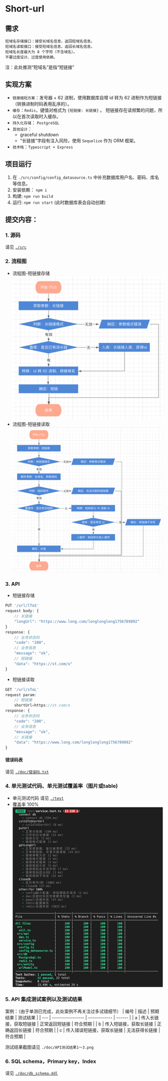 # Short-url
## 需求
```
短域名存储接口：接受长域名信息，返回短域名信息。
短域名读取接口：接受短域名信息，返回长域名信息。
短域名长度最大为 8 个字符（不含域名）。
不要过度设计、过度使用依赖。
```
注：此处推测“短域名”是指“短链接”
## 实现方案
- `链接缩短方案`：发号器 + 62 进制，使用数据库自增 id 转为 62 进制作为短链接（转换进制时码表用乱序的）。
- `缓存`：`Redis`，键值对格式为 `{短链接: 长链接}` 。
短链接存在读频繁的问题，所以在首次读取时入缓存。
- `持久化存储`： `PostgreSQL`
- `其他设计`：
  - graceful shutdown
  - “长链接”字段有注入风险，使用 `Sequelize` 作为 ORM 框架。
- `技术栈`：`Typescript + Express`

## 项目运行
1. 在 `./src/config/config_datasource.ts` 中补充数据库用户名、密码、库名等信息。
2. 安装依赖： `npm i`
3. 构建: `npm run build`
4. 运行: `npm run start` (此时数据库表会自动创建)

## 提交内容：
### 1. 源码
请见 [`./src`](./src)
### 2. 流程图
- 流程图-短链接存储
![流程图-短链接存储](./doc/流程图-短链接存储.png)
- 流程图-短链接读取
![流程图-短链接读取](./doc/流程图-短链接读取.png)

### 3. API
- 短链接存储
```javascript
PUT '/url/lToS'
request body: {
    // 长链接
    "longUrl": "https://www.long.com/longlonglong1756789892"
}
response: {
    // 业务状态码
    "code": "200",
    // 业务信息
    "message": "ok",
    // 短链接
    "data": "https://st.com/o"
}
```
- 短链接读取
```javascript
GET '/url/sToL'
request param: 
    // 短链接
    shortUrl=https://st.com/o
response: {
    // 业务状态码
    "code": "200",
    // 业务信息
    "message": "ok",
    // 长链接
    "data": "https://www.long.com/longlonglong1756789892"
}
```
#### 错误码表
请见 [`./doc/错误码.txt`](./doc/错误码.txt)

### 4. 单元测试代码、单元测试覆盖率（图片或table)
- 单元测试代码
请见 [`./test`](./test)
- 覆盖率
100%
![单元测试覆盖率](./doc/单元测试覆盖率.png)

### 5. API 集成测试案例以及测试结果
案例：（由于单测已完成，此处案例不再关注过多试错细节）
| 编号 | 描述             | 预期结果      | 测试结果 |
| --- | ---------------- | ------------ | ------ |
| a | 传入长链接，获取短链接 | 正常返回短链接 | 符合预期 |
| b | 传入短链接，获取长链接 | 正确返回长链接 | 符合预期 |
| c | 传入错误短链接，获取长链接 | 无法获得长链接 | 符合预期 |

测试结果截图请见 `./doc/API测试结果1～3.png`

### 6. SQL schema，Primary key，Index
请见 [`./doc/db_schema.ddl`](doc/db_schema.ddl)
